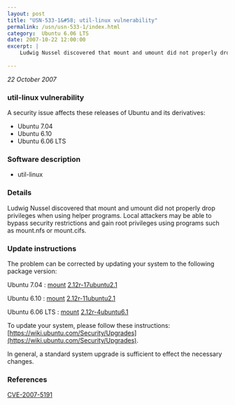 ```yaml
---
layout: post
title: "USN-533-1&#58; util-linux vulnerability"
permalink: /usn/usn-533-1/index.html
category:  Ubuntu 6.06 LTS
date: 2007-10-22 12:00:00
excerpt: |
    Ludwig Nussel discovered that mount and umount did not properly drop privileges when using helper programs. Local attackers may be able to bypass security restrictions and gain root privileges using programs such as mount.nfs or mount.cifs. 
    
--- 
```

 
 

*22 October 2007*

### util-linux vulnerability

A security issue affects these releases of Ubuntu and its derivatives:

* Ubuntu 7.04
* Ubuntu 6.10
* Ubuntu 6.06 LTS

### Software description

* util-linux 

### Details

Ludwig Nussel discovered that mount and umount did not properly drop privileges when using helper programs. Local attackers may be able to bypass security restrictions and gain root privileges using programs such as mount.nfs or mount.cifs. 

### Update instructions

The problem can be corrected by updating your system to the following package version:

Ubuntu 7.04
 : [mount](https://launchpad.net/ubuntu/+source/util-linux) <span> [2.12r-17ubuntu2.1](https://launchpad.net/ubuntu/+source/util-linux/2.12r-17ubuntu2.1) </span> 

Ubuntu 6.10
 : [mount](https://launchpad.net/ubuntu/+source/util-linux) <span> [2.12r-11ubuntu2.1](https://launchpad.net/ubuntu/+source/util-linux/2.12r-11ubuntu2.1) </span> 

Ubuntu 6.06 LTS
 : [mount](https://launchpad.net/ubuntu/+source/util-linux) <span> [2.12r-4ubuntu6.1](https://launchpad.net/ubuntu/+source/util-linux/2.12r-4ubuntu6.1) </span> 

To update your system, please follow these instructions: [https://wiki.ubuntu.com/Security/Upgrades](https://wiki.ubuntu.com/Security/Upgrades).

In general, a standard system upgrade is sufficient to effect the necessary changes. 

### References

 
 [CVE-2007-5191](http://people.ubuntu.com/~ubuntu-security/cve/CVE-2007-5191)
 

